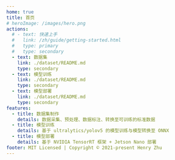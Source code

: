 ```yaml
---
home: true
title: 首页
# heroImage: /images/hero.png
actions:
  # - text: 快速上手
  #   link: /zh/guide/getting-started.html
  #   type: primary
  #   type: secondary
  - text: 数据集
    link: ./dataset/README.md
    type: secondary
  - text: 模型训练
    link: ./dataset/README.md
    type: secondary
  - text: 模型部署
    link: ./dataset/README.md
    type: secondary
features:
  - title: 数据集制作
    details: 数据采集、预处理、数据标注、转换至可训练的标准数据
  - title: 模型训练
    details: 基于 ultralytics/yolov5 的模型训练与模型转换至 ONNX 
  - title: 模型部署
    details: 基于 NVIDIA TensorRT 框架 + Jetson Nano 部署
footer: MIT Licensed | Copyright © 2021-present Henry Zhu
---
```


